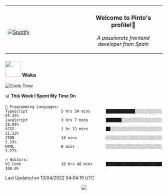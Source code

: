 <table width="100%" align="center"> 
  <tr>
  <td width="50%">
      
&nbsp; <br> [![Spotify](https://novatorem-zeta-rust.vercel.app/api/spotify)](https://open.spotify.com/user/novatorem-zeta-rust)

  </td>
  <td width="50%">
    <h3 align="center">Welcome to Pinto's profile!👋</h3>
    <p align="center"><em>A passionate frontend developer from Spain</em></p>
  </td>
  </table>

### <img src="https://media.giphy.com/media/VgCDAzcKvsR6OM0uWg/giphy.gif" width="50"> Waka

  <!--START_SECTION:waka-->
![Code Time](http://img.shields.io/badge/Code%20Time-244%20hrs%207%20mins-blue)

📊 **This Week I Spent My Time On** 

```text
💬 Programming Languages: 
TypeScript               5 hrs 59 mins       █████████████░░░░░░░░░░░░   55.42% 
JavaScript               3 hrs 7 mins        ███████░░░░░░░░░░░░░░░░░░   28.84% 
SCSS                     1 hr 12 mins        ██░░░░░░░░░░░░░░░░░░░░░░░   11.13% 
JSON                     14 mins             ░░░░░░░░░░░░░░░░░░░░░░░░░   2.29% 
HTML                     8 mins              ░░░░░░░░░░░░░░░░░░░░░░░░░   1.27%

🔥 Editors: 
VS Code                  10 hrs 48 mins      █████████████████████████   100.0%

```


 Last Updated on 13/04/2022 04:04:19 UTC
<!--END_SECTION:waka-->

<div align="center">
<img src="https://github-readme-stats-gilt-tau.vercel.app/api/top-langs/?username=pinto-hub&layout=compact&theme=dracula" />
</div>
